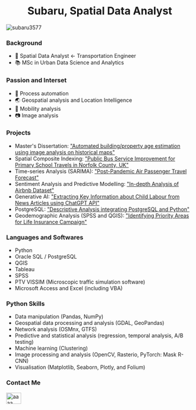 <h1 align="center">Subaru, Spatial Data Analyst </h1>

<p align="left"> <img src="https://komarev.com/ghpvc/?username=subaru3577&label=Profile%20views&color=0e75b6&style=flat" alt="subaru3577" /> </p>

<h3 alighn="left">Background</h3>

- 🏢 Spatial Data Analyst <- Transportation Engineer
- 📚 MSc in Urban Data Science and Analytics




<h3 alighn="left">Passion and Interset</h3>

- 🤖 Process automation
- 🌏 Geospatial analysis and Location Intelligence
- 🚃 Mobility analysis
- 📷 Image analysis

<h3 align="left">Projects</h3>

<ul>
  <li>
    Master's Dissertation: 
    <a href="https://www.martello.app/blog/property-age-estimation-from-historical-maps" target="_blank">"Automated building/property age estimation using image analysis on historical maps"</a>
  </li>
  <li>
    Spatial Composite Indexing:
    <a href="https://github.com/subaru3577/01_Public-Bus-Service-Improvement.git" target="_blank"> "Public Bus Service Improvement for Primary School Travels in Norfolk County, UK"</a>
  </li>
  <li>
    Time-series Analysis (SARIMA):
    <a href="https://github.com/subaru3577/02_Air-Passenger-Forecast.git" target="_blank"> "Post-Pandemic Air Passenger Travel Forecast"</a>
  </li>
  <li>
    Sentiment Analysis and Predictive Modelling:
    <a href="https://github.com/subaru3577/03_Airbnb-Analysis.git" target="_blank">"In-depth Analysis of Airbnb Dataset"</a>
  </li>
  <li>
    Generative AI:
    <a href="https://github.com/subaru3577/04_ChatGPT-API.git" target="_blank">"Extracting Key Information about Child Labour from News Articles using ChatGPT API"</a>
  </li>
  <li>
    PostgreSQL:
    <a href="https://github.com/subaru3577/05-PostgreSQL-Python.git" target="_blank">"Descriptive Analysis integrating PostgreSQL and Python"</a>
  </li>
  <li>
    Geodemographic Analysis (SPSS and QGIS):
    <a href="https://github.com/subaru3577/51_Priority-Areas-Insurance-Campaign.git" target="_blank">"Identifying Priority Areas for Life Insurance Campaign"</a>
  </li>

</ul>

<h3 align="left">Languages and Softwares</h3>

- Python
- Oracle SQL / PostgreSQL
- QGIS
- Tableau
- SPSS
- PTV VISSIM (Microscopic traffic simulation software)
- Microsoft Access and Excel (including VBA)

<h3 align="left">Python Skills</h3>

- Data manipulation (Pandas, NumPy)
- Geospatial data processing and analysis (GDAL, GeoPandas)
- Network analysis (OSMnx, GTFS)
- Predictive and statistical analysis (regression, temporal analysis, A/B testing)
- Machine learning (Clustering)
- Image processing and analysis (OpenCV, Rasterio, PyTorch: Mask R-CNN)
- Visualisation (Matplotlib, Seaborn, Plotly, and Folium)


<h3 alighn="left">Contact Me</h3>
<p align="left">
<a href="https://www.linkedin.com/in/subaru-shimizu-06624519b" target="blank"><img align="center" src="https://raw.githubusercontent.com/rahuldkjain/github-profile-readme-generator/master/src/images/icons/Social/linked-in-alt.svg" alt="aaaa" height="30" width="40" /></a>
</p>


